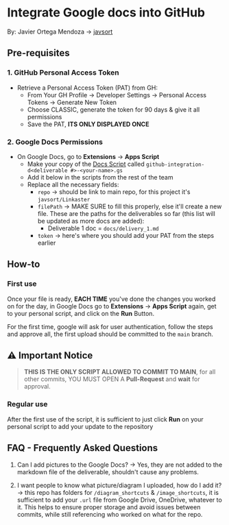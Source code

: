 # Integrate Google docs into GitHub
By: Javier Ortega Mendoza -> [javsort](https://github.com/javsort)

## Pre-requisites

### 1. GitHub Personal Access Token
- Retrieve a Personal Access Token (PAT) from GH:
    - From Your GH Profile -> Developer Settings -> Personal Access Tokens -> Generate New Token
    - Choose CLASSIC, generate the token for 90 days & give it all permissions
    - Save the PAT, **ITS ONLY DISPLAYED ONCE**

### 2. Google Docs Permissions
- On Google Docs, go to **Extensions** -> **Apps Script**
    - Make your copy of the [Docs Script](./docs_script) called `github-integration-d<deliverable #>-<your-name>.gs`
    - Add it below in the scripts from the rest of the team
    - Replace all the necessary fields:
        - `repo` -> should be link to main repo, for this project it's `javsort/Linkaster`
        - `filePath` -> MAKE SURE to fill this properly, else it'll create a new file. These are the paths for the deliverables so far (this list will be updated as more docs are added):
            - Deliverable 1 doc = `docs/delivery_1.md`
        - `token` -> here's where you should add your PAT from the steps earlier

## How-to

### First use
Once your file is ready, **EACH TIME** you've done the changes you worked on for the day, in Google Docs go to **Extensions** -> **Apps Script** again, get to your personal script, and click on the **Run** Button.

For the first time, google will ask for user authentication, follow the steps and approve all, the first upload should be committed to the `main` branch.

## :warning: Important Notice
> **THIS IS THE ONLY SCRIPT ALLOWED TO COMMIT TO MAIN**, for all other commits, YOU MUST OPEN A **Pull-Request** and **wait** for approval.

### Regular use
After the first use of the script, it is sufficient to just click **Run** on your personal script to add your update to the repository


## FAQ - Frequently Asked Questions
1. Can I add pictures to the Google Docs? -> Yes, they are not added to the markdown file of the deliverable, shouldn't cause any problems. 

2. I want people to know what picture/diagram I uploaded, how do I add it? -> this repo has folders for `/diagram_shortcuts` & `/image_shortcuts`, it is sufficient to add your `.url` file from Google Drive, OneDrive, whatever to it. This helps to ensure proper storage and avoid issues between commits, while still referencing who worked on what for the repo.